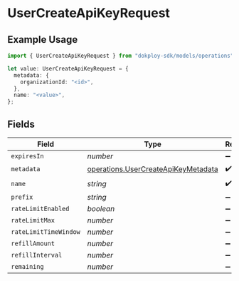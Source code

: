 # UserCreateApiKeyRequest

## Example Usage

```typescript
import { UserCreateApiKeyRequest } from "dokploy-sdk/models/operations";

let value: UserCreateApiKeyRequest = {
  metadata: {
    organizationId: "<id>",
  },
  name: "<value>",
};
```

## Fields

| Field                                                                                      | Type                                                                                       | Required                                                                                   | Description                                                                                |
| ------------------------------------------------------------------------------------------ | ------------------------------------------------------------------------------------------ | ------------------------------------------------------------------------------------------ | ------------------------------------------------------------------------------------------ |
| `expiresIn`                                                                                | *number*                                                                                   | :heavy_minus_sign:                                                                         | N/A                                                                                        |
| `metadata`                                                                                 | [operations.UserCreateApiKeyMetadata](../../models/operations/usercreateapikeymetadata.md) | :heavy_check_mark:                                                                         | N/A                                                                                        |
| `name`                                                                                     | *string*                                                                                   | :heavy_check_mark:                                                                         | N/A                                                                                        |
| `prefix`                                                                                   | *string*                                                                                   | :heavy_minus_sign:                                                                         | N/A                                                                                        |
| `rateLimitEnabled`                                                                         | *boolean*                                                                                  | :heavy_minus_sign:                                                                         | N/A                                                                                        |
| `rateLimitMax`                                                                             | *number*                                                                                   | :heavy_minus_sign:                                                                         | N/A                                                                                        |
| `rateLimitTimeWindow`                                                                      | *number*                                                                                   | :heavy_minus_sign:                                                                         | N/A                                                                                        |
| `refillAmount`                                                                             | *number*                                                                                   | :heavy_minus_sign:                                                                         | N/A                                                                                        |
| `refillInterval`                                                                           | *number*                                                                                   | :heavy_minus_sign:                                                                         | N/A                                                                                        |
| `remaining`                                                                                | *number*                                                                                   | :heavy_minus_sign:                                                                         | N/A                                                                                        |